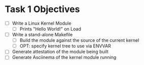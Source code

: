 # Task 1 Objectives

- [ ] Write a Linux Kernel Module
  - [ ] Prints "Hello World!" on Load
- [ ] Write a stand-alone Makefile
  - [ ] Build the module against the source of the current kernel
  - [ ] OPT: specify kernel tree to use via ENVVAR
- [ ] Generate attestation of the module being built
- [ ] Generate Asciinema of the kernel module running
